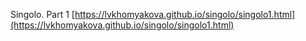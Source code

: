 Singolo. Part 1
[https://lvkhomyakova.github.io/singolo/singolo1.html](https://lvkhomyakova.github.io/singolo/singolo1.html)
